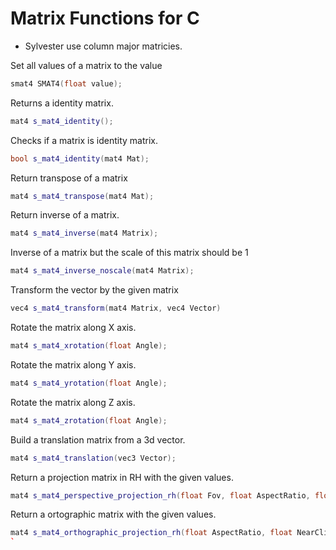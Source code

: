 # Matrix Functions for C

* Sylvester use column major matricies.

Set all values of a matrix to the value
```cpp
smat4 SMAT4(float value);
```

Returns a identity matrix.
```cpp
mat4 s_mat4_identity();
```

Checks if a matrix is identity matrix.
```cpp
bool s_mat4_identity(mat4 Mat);
```

Return transpose of a matrix
```cpp
mat4 s_mat4_transpose(mat4 Mat);
```

Return inverse of a matrix.
```cpp
mat4 s_mat4_inverse(mat4 Matrix);
```

Inverse of a matrix but the scale of this matrix should be 1
```cpp
mat4 s_mat4_inverse_noscale(mat4 Matrix);
```

Transform the vector by the given matrix
```cpp
vec4 s_mat4_transform(mat4 Matrix, vec4 Vector)
```

Rotate the matrix along X axis.
```cpp
mat4 s_mat4_xrotation(float Angle);
```

Rotate the matrix along Y axis.
```cpp
mat4 s_mat4_yrotation(float Angle);
```

Rotate the matrix along Z axis.
```cpp
mat4 s_mat4_zrotation(float Angle);
```

Build a translation matrix from a 3d vector.
```cpp
mat4 s_mat4_translation(vec3 Vector);
```

Return a projection matrix in RH with the given values.
```cpp
mat4 s_mat4_perspective_projection_rh(float Fov, float AspectRatio, float NearClipPlane, float FarClipPlane);
```

Return a ortographic matrix with the given values.
```cpp
mat4 s_mat4_orthographic_projection_rh(float AspectRatio, float NearClipPlane, float FarClipPlane);
`
